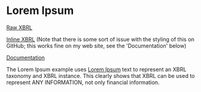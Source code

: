 # Lorem Ipsum
[Raw XBRL](https://charleshoffmancpa.github.io/examples/lorem-ipsum/basic-SampleInstance_WithFormulas.xml)

[Inline XBRL](https://charleshoffmancpa.github.io/examples/lorem-ipsum/basic-SampleInstance_WithFormulas_InlineXBRL.html)  (Note that there is some sort of issue with the styling of this on GitHub; this works fine on my web site, see the 'Documentation' below)

[Documentation](http://xbrl.squarespace.com/journal/2018/5/16/lorem-ipsum-example-process-automation-using-xbrl.html)

The Lorem Ipsum example uses [Lorem Ipsum](https://www.lipsum.com/feed/html) text to represent an XBRL taxonomy and XBRL instance.  This clearly shows that XBRL can be used to represent ANY INFORMATION, not only financial information.



